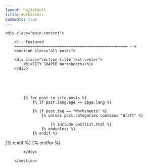 ```yaml
---
layout: he/default
title: Worksheets
comments: true
---
```



<!-- We reopen main-content and container -->

<div class="container-fluid">

    <div class="main-content">

        <!-- Featured
        ================================================== -->
        <section class="all-posts">

        <div class="section-title text-center">
            <h1>CITY SHAPER Worksheets</h1>
        </div>
<br><br><br>
            <div class="row listfeaturedtag">

            {% for post in site.posts %}
                {% if post.language == page.lang %}

                {% if post.tag == "Worksheets" %}
                    {% unless post.categories contains "draft" %}

                        {% include postlist.html %}
                    {% endunless %}
                {% endif %}
{% endif %}
            {% endfor %}

            </div>

        </section>

